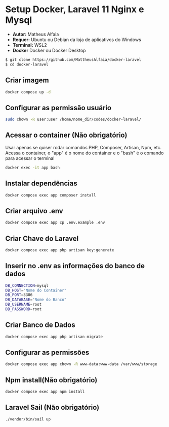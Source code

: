 # Setup Docker, Laravel 11 Nginx e Mysql
- **Autor:** Matheus Alfaia
- **Requer:** Ubuntu ou Debian da loja de aplicativos do Windows
- **Terminal:** WSL2
- **Docker** Docker ou Docker Desktop
```bash
$ git clone https://github.com/MattheusAlfaia/docker-laravel
$ cd docker-laravel
```

## Criar imagem
```bash
docker compose up -d
```

## Configurar as permissão usuário
```bash
sudo chown -R user:user /home/nome_dir/codes/docker-laravel/
```

## Acessar o container (Não obrigatório)
Usar apenas se quiser rodar comandos PHP, Composer, Artisan, Npm, etc.
Acessa o container, o "app" é o nome do container e o "bash" é o comando para acessar o terminal
```bash
docker exec -it app bash
```

## Instalar dependências
```bash
docker compose exec app composer install
```

## Criar arquivo .env
```bash
docker compose exec app cp .env.example .env
```

## Criar Chave do Laravel
```bash
docker compose exec app php artisan key:generate
```

## Inserir no .env as informações do banco de dados
```bash
DB_CONNECTION=mysql
DB_HOST="Nome do Container"
DB_PORT=3306
DB_DATABASE="Nome do Banco"
DB_USERNAME=root
DB_PASSWORD=root
```

## Criar Banco de Dados
```bash
docker compose exec app php artisan migrate
```

## Configurar as permissões
```bash
docker compose exec app chown -R www-data:www-data /var/www/storage
```

## Npm install(Não obrigatório)
```bash
docker compose exec app npm install
```

## Laravel Sail (Não obrigatório)
```bash
./vendor/bin/sail up
```
